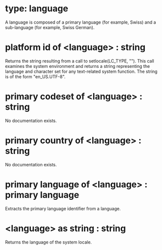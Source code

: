 # type: language

A language is composed of a primary language (for example, Swiss) and a sub-language (for example, Swiss German).

# platform id of &lt;language&gt; : string

Returns the string resulting from a call to setlocale(LC_TYPE, ""). This call examines the system environment and returns a string representing the language and character set for any text-related system function. The string is of the form "en_US.UTF-8".

# primary codeset of &lt;language&gt; : string

No documentation exists.

# primary country of &lt;language&gt; : string

No documentation exists.

# primary language of &lt;language&gt; : primary language

Extracts the primary language identifier from a language.

# &lt;language&gt; as string : string

Returns the language of the system locale.
